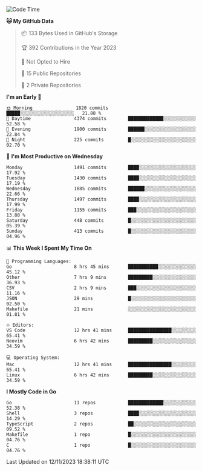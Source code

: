 <!--START_SECTION:waka-->
![Code Time](http://img.shields.io/badge/Code%20Time-210%20hrs%2039%20mins-blue)

**🐱 My GitHub Data** 

> 📦 133 Bytes Used in GitHub's Storage 
 > 
> 🏆 392 Contributions in the Year 2023
 > 
> 🚫 Not Opted to Hire
 > 
> 📜 15 Public Repositories 
 > 
> 🔑 2 Private Repositories 
 > 
**I'm an Early 🐤** 

```text
🌞 Morning                1820 commits        █████░░░░░░░░░░░░░░░░░░░░   21.88 % 
🌆 Daytime                4374 commits        █████████████░░░░░░░░░░░░   52.58 % 
🌃 Evening                1900 commits        ██████░░░░░░░░░░░░░░░░░░░   22.84 % 
🌙 Night                  225 commits         █░░░░░░░░░░░░░░░░░░░░░░░░   02.70 % 
```
📅 **I'm Most Productive on Wednesday** 

```text
Monday                   1491 commits        ████░░░░░░░░░░░░░░░░░░░░░   17.92 % 
Tuesday                  1430 commits        ████░░░░░░░░░░░░░░░░░░░░░   17.19 % 
Wednesday                1885 commits        ██████░░░░░░░░░░░░░░░░░░░   22.66 % 
Thursday                 1497 commits        ████░░░░░░░░░░░░░░░░░░░░░   17.99 % 
Friday                   1155 commits        ███░░░░░░░░░░░░░░░░░░░░░░   13.88 % 
Saturday                 448 commits         █░░░░░░░░░░░░░░░░░░░░░░░░   05.39 % 
Sunday                   413 commits         █░░░░░░░░░░░░░░░░░░░░░░░░   04.96 % 
```


📊 **This Week I Spent My Time On** 

```text
💬 Programming Languages: 
Go                       8 hrs 45 mins       ███████████░░░░░░░░░░░░░░   45.12 % 
Other                    7 hrs 9 mins        █████████░░░░░░░░░░░░░░░░   36.93 % 
CSV                      2 hrs 9 mins        ███░░░░░░░░░░░░░░░░░░░░░░   11.16 % 
JSON                     29 mins             █░░░░░░░░░░░░░░░░░░░░░░░░   02.50 % 
Makefile                 21 mins             ░░░░░░░░░░░░░░░░░░░░░░░░░   01.81 % 

🔥 Editors: 
VS Code                  12 hrs 41 mins      ████████████████░░░░░░░░░   65.41 % 
Neovim                   6 hrs 42 mins       █████████░░░░░░░░░░░░░░░░   34.59 % 

💻 Operating System: 
Mac                      12 hrs 41 mins      ████████████████░░░░░░░░░   65.41 % 
Linux                    6 hrs 42 mins       █████████░░░░░░░░░░░░░░░░   34.59 % 
```

**I Mostly Code in Go** 

```text
Go                       11 repos            █████████████░░░░░░░░░░░░   52.38 % 
Shell                    3 repos             ████░░░░░░░░░░░░░░░░░░░░░   14.29 % 
TypeScript               2 repos             ██░░░░░░░░░░░░░░░░░░░░░░░   09.52 % 
Makefile                 1 repo              █░░░░░░░░░░░░░░░░░░░░░░░░   04.76 % 
C                        1 repo              █░░░░░░░░░░░░░░░░░░░░░░░░   04.76 % 
```




 Last Updated on 12/11/2023 18:38:11 UTC
<!--END_SECTION:waka-->
